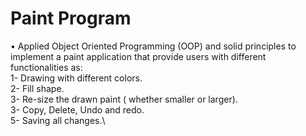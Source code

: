 # Paint Program
•	Applied Object Oriented Programming (OOP) and solid principles to implement a paint application that provide users with different functionalities as:\
1- Drawing with different colors.\
2- Fill shape.\
3- Re-size the drawn paint ( whether smaller or larger).\
3- Copy, Delete, Undo and redo.\
5- Saving all changes.\

